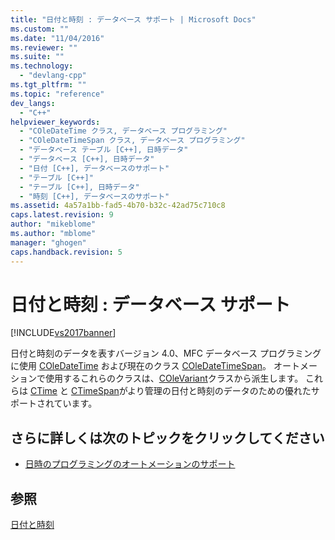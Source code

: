 ```yaml
---
title: "日付と時刻 : データベース サポート | Microsoft Docs"
ms.custom: ""
ms.date: "11/04/2016"
ms.reviewer: ""
ms.suite: ""
ms.technology: 
  - "devlang-cpp"
ms.tgt_pltfrm: ""
ms.topic: "reference"
dev_langs: 
  - "C++"
helpviewer_keywords: 
  - "COleDateTime クラス, データベース プログラミング"
  - "COleDateTimeSpan クラス, データベース プログラミング"
  - "データベース テーブル [C++], 日時データ"
  - "データベース [C++], 日時データ"
  - "日付 [C++], データベースのサポート"
  - "テーブル [C++]"
  - "テーブル [C++], 日時データ"
  - "時刻 [C++], データベースのサポート"
ms.assetid: 4a57a1bb-fad5-4b70-b32c-42ad75c710c8
caps.latest.revision: 9
author: "mikeblome"
ms.author: "mblome"
manager: "ghogen"
caps.handback.revision: 5
---
```

# 日付と時刻 : データベース サポート
[!INCLUDE[vs2017banner](../assembler/inline/includes/vs2017banner.md)]

日付と時刻のデータを表すバージョン 4.0、MFC データベース プログラミングに使用 [COleDateTime](../atl-mfc-shared/reference/coledatetime-class.md) および現在のクラス [COleDateTimeSpan](../Topic/COleDateTimeSpan%20Class.md)。  オートメーションで使用するこれらのクラスは、[COleVariant](../mfc/reference/colevariant-class.md)クラスから派生します。  これらは [CTime](../Topic/CTime%20Class.md) と [CTimeSpan](../atl-mfc-shared/reference/ctimespan-class.md)がより管理の日付と時刻のデータのための優れたサポートされています。  
  
## さらに詳しくは次のトピックをクリックしてください  
  
-   [日時のプログラミングのオートメーションのサポート](../Topic/Date%20and%20Time:%20Automation%20Support.md)  
  
## 参照  
 [日付と時刻](../atl-mfc-shared/date-and-time.md)